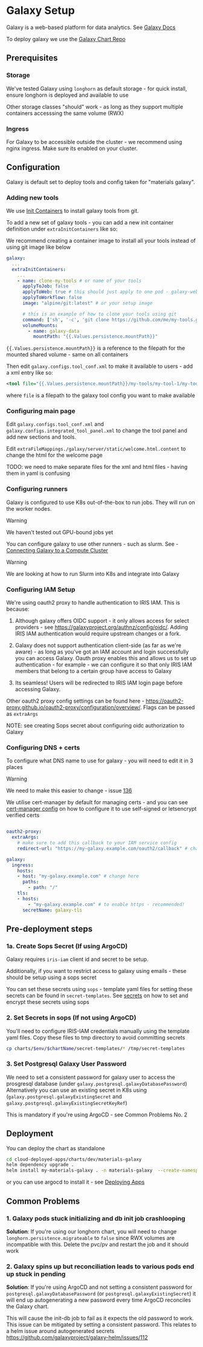 # Galaxy Setup

Galaxy is a web-based platform for data analytics. 
See [Galaxy Docs](https://docs.galaxyproject.org/en/master/) 

To deploy galaxy we use the [Galaxy Chart Repo](https://github.com/galaxyproject/galaxy-helm)

## Prerequisites

### Storage
We've tested Galaxy using `longhorn` as default storage - for quick install, ensure longhorn is deployed and available to use

Other storage classes "should" work - as long as they support multiple containers accesssing the same volume (RWX)

### Ingress
For Galaxy to be accessible outside the cluster - we recommend using nginx ingress. Make sure its enabled on your cluster.

## Configuration

Galaxy is default set to deploy tools and config taken for "materials galaxy".

### Adding new tools

We use [Init Containers](https://kubernetes.io/docs/concepts/workloads/pods/init-containers/) to install galaxy tools from git.

To add a new set of galaxy tools - you can add a new init container definition under `extraInitContainers` like so:

We recommend creating a container image to install all your tools instead of using git image like below

```yaml
galaxy:
  ...
  extraInitContainers:
    ...
    - name: clone-my-tools # or name of your tools
      applyToJob: false
      applyToWeb: true # this should just apply to one pod - galaxy-web
      applyToWorkflow: false
      image: "alpine/git:latest" # or your setup image

      # this is an example of how to clone your tools using git
      command: ['sh', '-c', 'git clone https://github.com/me/my-tools.git --depth 1 --branch main {{.Values.persistence.mountPath}}/my-tools || true']
      volumeMounts:
        - name: galaxy-data
          mountPath: "{{.Values.persistence.mountPath}}"
```
`{{.Values.persistence.mountPath}}` is a reference to the filepath for the mounted shared volume - same on all containers

Then edit `galaxy.configs.tool_conf.xml` to make it available to users - add a xml entry like so:

 ```xml
 <tool file="{{.Values.persistence.mountPath}}/my-tools/my-tool-1/my-tool-1.xml>
``` 
where `file` is a filepath to the galaxy tool config you want to make available

### Configuring main page

Edit `galaxy.configs.tool_conf.xml` and `galaxy.configs.integrated_tool_panel.xml` to change the tool panel and add new sections and tools.

Edit `extraFileMappings./galaxy/server/static/welcome.html.content` to change the html for the welcome page

TODO: we need to make separate files for the xml and html files - having them in yaml is confusing


### Configuring runners

Galaxy is configured to use K8s out-of-the-box to run jobs. They will run on the worker nodes. 

> [!WARNING]
> We haven't tested out GPU-bound jobs yet


You can configure galaxy to use other runners - such as slurm. 
See - [Connecting Galaxy to a Compute Cluster](https://training.galaxyproject.org/training-material/topics/admin/tutorials/connect-to-compute-cluster/tutorial.html)

> [!WARNING]
> We are looking at how to run Slurm into K8s and integrate into Galaxy


### Configuring IAM Setup

We're using oauth2 proxy to handle authentication to IRIS IAM. 
This is because: 

1. Although galaxy offers OIDC support - it only allows access for select providers - see https://galaxyproject.org/authnz/config/oidc/. Adding IRIS IAM authentication would require upstream changes or a fork. 

2. Galaxy does not support authentication client-side (as far as we're aware) - as long as you've got an IAM account and login successfully you can access Galaxy. Oauth proxy enables this and allows us to set up authentication - for example - we can configure it so that only IRIS IAM members that belong to a certain group have access to Galaxy

3. Its seamless! Users will be redirected to IRIS IAM login page before accessing Galaxy.

Other oauth2 proxy config settings can be found here - https://oauth2-proxy.github.io/oauth2-proxy/configuration/overview/. Flags can be passed as `extraArgs`

NOTE: see creating Sops secret about configuring oidc authorization to Galaxy 


### Configuring DNS + certs

To configure what DNS name to use for galaxy - you will need to edit it in 3 places
> [!WARNING] 
> We need to make this easier to change - issue [136](https://github.com/stfc/cloud-deployed-apps/issues/136)

We utilise cert-manager by default for managing certs - and you can see [cert-manager config](./misc.md) on how to configure it to use self-signed or letsencrypt verified certs

```yaml

oauth2-proxy:
  extraArgs:
    # make sure to add this callback to your IAM service config
    redirect-url: "https://my-galaxy.example.com/oauth2/callback" # change dns for redirect

galaxy:
  ingress:
    hosts:
    - host: "my-galaxy.example.com" # change here 
      paths:
        - path: "/"
    tls:
    - hosts:
        - "my-galaxy.example.com" # to enable https - recommended!
      secretName: galaxy-tls
```


## Pre-deployment steps

### 1a. Create Sops Secret (If using ArgoCD)

Galaxy requires `iris-iam` client id and secret to be setup. 

Additionally, if you want to restrict access to galaxy using emails - these should be setup using a sops secret

You can set these secrets using `sops` - template yaml files for setting these secrets can be found in `secret-templates`. See [secrets](../secrets.md) on how to set and encrypt these secrets using sops

### 2. Set Secrets in sops (If not using ArgoCD)

You'll need to configure IRIS-IAM credentials manually using the template yaml files. Copy these files to tmp directory to avoid committing secrets

```bash
cp charts/$env/$chartName/secret-templates/* /tmp/secret-templates
```

### 3. Set Postgresql Galaxy User Password

We need to set a consistent password for galaxy user to access the prosgresql database (under `galaxy.postgresql.galaxyDatabasePassword`)
Alternatively you can use an existing secret in K8s using (`galaxy.postgresql.galaxyExistingSecret` and `galaxy.postgresql.galaxyExistingSecretKeyRef`)

This is mandatory if you're using ArgoCD - see Common Problems No. 2

## Deployment 

You can deploy the chart as standalone

```bash
cd cloud-deployed-apps/charts/dev/materials-galaxy
helm dependency upgrade .
helm install my-materials-galaxy . -n materials-galaxy  --create-namespace -f /tmp/secret-templates/materials-galaxy.yaml
```

or you can use argocd to install it - see [Deploying Apps](../deploying-apps.md)


## Common Problems 

### 1. Galaxy pods stuck initializing and db init job crashlooping

**Solution**:  If you're using our longhorn chart, you will need to change `longhorn.persistence.migrateable` to `false` since RWX volumes are incompatible with this. Delete the pvc/pv and restart the job and it should work

### 2. Galaxy spins up but reconciliation leads to various pods end up stuck in pending

**Solution**: If you're using ArgoCD and not setting a consistent password for `postgresql.galaxyDatabasePassword` (or `postgresql.galaxyExistingSecret`) it will end up autogenerating a new password every time ArgoCD reconciles the Galaxy chart. 

This will cause the init-db job to fail as it expects the old password to work. This issue can be mitigated by setting a consistent password. This relates to a helm issue around autogenerated secrets https://github.com/galaxyproject/galaxy-helm/issues/112